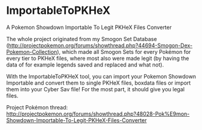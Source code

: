 # ImportableToPKHeX
A Pokemon Showdown Importable To Legit PKHeX Files Converter

The whole project originated from my Smogon Set Database (http://projectpokemon.org/forums/showthread.php?44694-Smogon-Dex-Pokemon-Collection), which made all Smogon Sets for every Pokémon for every tier to PKHeX files, where most also were made legit (by having the data of for example legends saved and replaced and what not).

With the ImportableToPKHeX tool, you can import your Pokemon Showdown Importable and convert them to single PKHeX files, boxdata files or import them into your Cyber Sav file!
For the most part, it should give you legal files.

Project Pokémon thread: http://projectpokemon.org/forums/showthread.php?48028-Pok%E9mon-Showdown-Importable-To-Legit-PKHeX-Files-Converter
